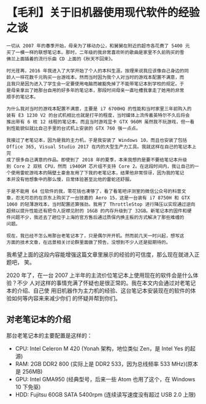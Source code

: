 ﻿# 【毛利】关于旧机器使用现代软件的经验之谈

```
一切从 2007 年的春季开始，母亲为了移动办公，和舅舅在附近的超市各花费了 5400 元
买了一模一样的联想笔记本。那时，二年级的我非常喜欢听的歌曲是家里不久前购买的雪
佛兰上面插着的流行乐曲 CD 上面的《秋天不回来》。

时光荏苒，2016 年我进入了大学开始了个人的本科生涯。按理来说我应该像自己身边的同
龄人一样花数千元购买一台游戏本，然而当时因为我个人对当时的游戏本配置不满意，而
且我只是因为进入了学生会一定要使用电脑而被豁免掉了不能带笔记本到学校的规定。于
是母亲拿出了她那台自用的好多年的笔记本，那段时间母亲一直吐槽我拿走了她用的非常
顺手的笔记本。

为什么我对当时的游戏本配置不满意，主要是 i7 6700HQ 的性能和当时家里三年前购入的
装有 E3 1230 V2 的台式机相比也就是打平的程度，当时媒体上流传着英特尔不久后将会
推出带有 6 核 12 线程的笔记本。而且当时游戏显卡 GTX 960M 虽然我不玩游戏，但一看
到性能貌似就比自己手里的台式机上安装的 GTX 760 强一点点。

我接过了老笔记本，因为是我的主力机，于是我安装了 Windows 10，而且也安装了包括 
Office 365, Visual Studio 2017 在内的大型生产力工具。我就这样在自己的笔记本上完
成了很多自己满意的作品。即使到了 2018 年的夏季，本来我想的是要不要给笔记本升级
到 Core 2 双核 CPU，然而 i940GM 芯片组不支持 Core 2。在这段时间内，我让自己的一
个使用雷蛇游戏本的隔壁土豪舍友用了下我的老笔记本，结果他非常惊讶，因为我的笔记
本并没有他想象中的那么慢，日常体验甚至比他的雷蛇还舒服。

于是不能用 64 位软件的我，零花钱也凑够了，看了看笔吧评测室的微信公众号的科普文
章，忍无可忍的在京东上购买了一台技嘉的 Aero 15，这是一台装有 i7 8750H 和 GTX 
1060 的轻薄游戏本，当时配置还算强劲。我用了 ThrottleStop 进行降压以实现通过逆向
超频以提升性能还有把令人捉襟见肘的 16GB 的内存升级到了 32GB。新笔记本的固件和硬
件问题不少，我还去了趟位于上海的官方售后通过质保内换主板的方式解决了那些难缠的
问题。

现在，我已经不怎么用那台老笔记本了，只是偶尔开开机。然而前几天一时兴起，想写这
方面的技术文章，在远景相关讨论群里面做了预告，没想到不少人还是挺期待的。
```

我希望上面的这段内容能增强这篇文章里展示的经验的可信度，那么现在就进入正题吧，
笑。

2020 年了，在一台 2007 上半年的主流价位笔记本上使用现在的软件会是什么体验？不少
人对这样的事情充满了怀疑也是很正常的。我在本文内会通过对老笔记本的介绍、自己使
用旧机器作为主力机的经验、这台笔记本安装现在的软件的体验如何等内容来来减少你们
的怀疑并帮到你们。

## 对老笔记本的介绍

那台老笔记本的主要配置是这样的：

- CPU: Intel Celeron M 420 (Yonah 架构，地位类似 Zen，是 Intel Yes 的起源)
- RAM: 2GB DDR2 800 (实际上是 DDR2 533，因为总线频率 533 MHz)(原本是 256MB)
- GPU: Intel GMA950 (经典型号，后来一些 Atom 也用了这个，在 Windows 10 下免驱)
- HDD: Fujitsu 60GB SATA 5400rpm (连续读写速度没有超过 USB 2.0 上限)
